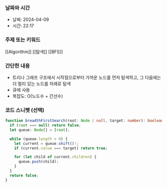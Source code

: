 ### 날짜와 시간

- 날짜: 2024-04-09
- 시간: 22:17

### 주제 또는 키워드
[[Algorithm]]
[[탐색]]
[[BFS]]

### 간단한 내용
- 트리나 그래프 구조에서 시작점으로부터 가까운 노드를 먼저 탐색하고, 그 다음에는 더 멀리 있는 노드를 차례로 탐색
- 큐에 사용
- 복잡도: O(노드수 + 간선수)

### 코드 스니펫 (선택)

```typescript
function breadthFirstSearch(root: Node | null, target: number): boolean {
  if (root === null) return false;
  let queue: Node[] = [root];

  while (queue.length > 0) {
    let current = queue.shift()!;
    if (current.value === target) return true;

    for (let child of current.children) {
      queue.push(child);
    }
  }
  return false;
}

```
